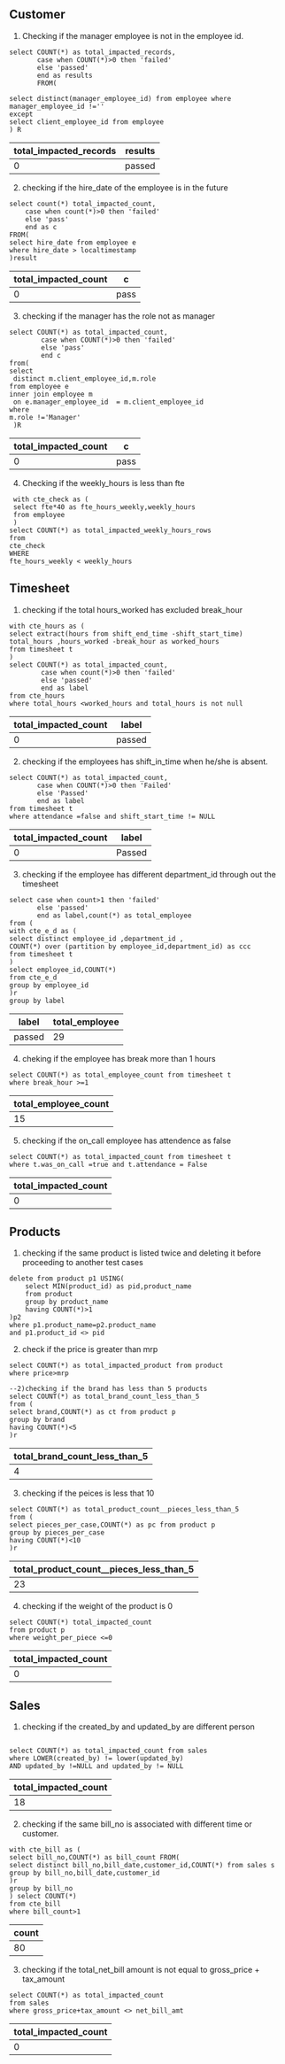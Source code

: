 ## Customer
1. Checking if the manager employee is not in the employee id.
```
select COUNT(*) as total_impacted_records,
       case when COUNT(*)>0 then 'failed'
       else 'passed'
       end as results
       FROM(

select distinct(manager_employee_id) from employee where manager_employee_id !=''
except
select client_employee_id from employee
) R
```
|total_impacted_records|results|
|----------------------|-------|
|0|passed|


2. checking if the hire_date of the employee is in the future
```
select count(*) total_impacted_count,
	case when count(*)>0 then 'failed'
	else 'pass'
	end as c
FROM(
select hire_date from employee e 
where hire_date > localtimestamp 
)result

```
|total_impacted_count|c|
|--------------------|-|
|0|pass|


3. checking if the manager has the  role not as manager
```
select COUNT(*) as total_impacted_count,
		case when COUNT(*)>0 then 'failed'
		else 'pass'
		end c
from(
select 
 distinct m.client_employee_id,m.role
from employee e 
inner join employee m 
 on e.manager_employee_id  = m.client_employee_id 
where 
m.role !='Manager'
 )R
```
|total_impacted_count|c|
|--------------------|-|
|0|pass|



4.  Checking if the weekly_hours is less than fte
```
 with cte_check as (
 select fte*40 as fte_hours_weekly,weekly_hours 
 from employee
 )
select COUNT(*) as total_impacted_weekly_hours_rows
from
cte_check
WHERE
fte_hours_weekly < weekly_hours
```

## Timesheet
1. checking if the total hours_worked has excluded break_hour
```
with cte_hours as ( 
select extract(hours from shift_end_time -shift_start_time) total_hours ,hours_worked -break_hour as worked_hours
from timesheet t 
)
select COUNT(*) as total_impacted_count,
		case when count(*)>0 then 'failed'
		else 'passed'
		end as label
from cte_hours
where total_hours <worked_hours and total_hours is not null
```
|total_impacted_count|label|
|--------------------|-----|
|0|passed|


2. checking if the employees has shift_in_time  when he/she is absent.
```
select COUNT(*) as total_impacted_count,
       case when COUNT(*)>0 then 'Failed'
       else 'Passed'
       end as label
from timesheet t 
where attendance =false and shift_start_time != NULL
```
|total_impacted_count|label|
|--------------------|-----|
|0|Passed|


3. checking if the employee has different department_id through out the timesheet
```
select case when count>1 then 'failed'
       else 'passed'
       end as label,count(*) as total_employee
from (
with cte_e_d as (
select distinct employee_id ,department_id ,
COUNT(*) over (partition by employee_id,department_id) as ccc
from timesheet t
)
select employee_id,COUNT(*)
from cte_e_d
group by employee_id
)r
group by label
```
|label|total_employee|
|-----|--------------|
|passed|29|

4. cheking if the employee has break more than 1 hours
```
select COUNT(*) as total_employee_count from timesheet t 
where break_hour >=1

```
|total_employee_count|
|--------------------|
|15|

5. checking if the on_call employee has attendence as false
```
select COUNT(*) as total_impacted_count from timesheet t 
where t.was_on_call =true and t.attendance = False

```
|total_impacted_count|
|--------------------|
|0|

## Products

1.  checking if the same product is listed twice and deleting it before proceeding to another test cases
```
delete from product p1 USING(
	select MIN(product_id) as pid,product_name
	from product
	group by product_name 
	having COUNT(*)>1
)p2
where p1.product_name=p2.product_name
and p1.product_id <> pid
```
2. check if the price is greater than mrp
```
select COUNT(*) as total_impacted_product from product
where price>mrp

--2)checking if the brand has less than 5 products
select COUNT(*) as total_brand_count_less_than_5
from (
select brand,COUNT(*) as ct from product p 
group by brand
having COUNT(*)<5
)r
```
|total_brand_count_less_than_5|
|-----------------------------|
|4|


3. checking if the peices is less that 10
```
select COUNT(*) as total_product_count__pieces_less_than_5
from (
select pieces_per_case,COUNT(*) as pc from product p 
group by pieces_per_case
having COUNT(*)<10
)r
```
|total_product_count__pieces_less_than_5|
|---------------------------------------|
|23|

4. checking if the weight of the product is 0

```
select COUNT(*) total_impacted_count
from product p 
where weight_per_piece <=0

```
|total_impacted_count|
|--------------------|
|0|


## Sales

1. checking if the created_by and updated_by are different person
```

select COUNT(*) as total_impacted_count from sales
where LOWER(created_by) != lower(updated_by) 
AND updated_by !=NULL and updated_by != NULL
```
|total_impacted_count|
|--------------------|
|18|


2. checking if the same bill_no is associated with different time or customer.
```
with cte_bill as (
select bill_no,COUNT(*) as bill_count FROM(
select distinct bill_no,bill_date,customer_id,COUNT(*) from sales s 
group by bill_no,bill_date,customer_id
)r
group by bill_no
) select COUNT(*)
from cte_bill
where bill_count>1
```
|count|
|-----|
|80|


3. checking if the total_net_bill amount is not equal to gross_price  + tax_amount 
```
select COUNT(*) as total_impacted_count
from sales
where gross_price+tax_amount <> net_bill_amt 
```
|total_impacted_count|
|--------------------|
|0|

